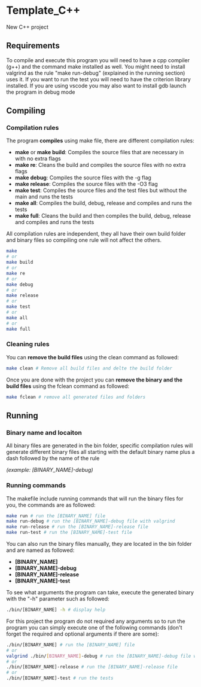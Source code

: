 # Template_C++
New C++ project

## Requirements

To compile and execute this program you will need to have a cpp compiler (g++) and the command make installed as well. You might need to install valgrind as the rule "make run-debug" (explained in the running section) uses it. If you want to run the test you will need to have the criterion library installed.
If you are using vscode you may also want to install gdb launch the program in debug mode

## Compiling

### Compilation rules
The program **compiles** using make file, there are different compilation rules:
- **make** or **make build**: Compiles the source files that are necessary in with no extra flags
- **make re**: Cleans the build and compiles the source files with no extra flags
- **make debug**: Compiles the source files with the -g flag
- **make release**: Compiles the source files with the -O3 flag
- **make test**: Compiles the source files and the test files but without the main and runs the tests
- **make all**: Compiles the build, debug, release and compiles and runs the tests 
- **make full**: Cleans the build and then compiles the build, debug, release and compiles and runs the tests 

All compilation rules are independent, they all have their own build folder and binary files so compiling one rule will not affect the others.

```bash
make
# or
make build
# or
make re
# or
make debug
# or
make release
# or
make test
# or
make all
# or
make full
```

### Cleaning rules

You can **remove the build files** using the clean command as followed:

```bash
make clean # Remove all build files and delte the build folder
```

Once you are done with the project you can **remove the binary and the build files** using the fclean command as followed:

```bash
make fclean # remove all generated files and folders
```

## Running

### Binary name and locaiton

All binary files are generated in the bin folder, specific compilation rules will generate different binary files all starting with the default binary name plus a dash followed by the name of the rule

*(example: [BINARY_NAME]-debug)*

### Running commands

The makefile include running commands that will run the binary files for you, the commands are as followed:

```bash
make run # run the [BINARY_NAME] file
make run-debug # run the [BINARY_NAME]-debug file with valgrind
make run-release # run the [BINARY_NAME]-release file
make run-test # run the [BINARY_NAME]-test file
```

You can also run the binary files manually, they are located in the bin folder and are named as followed:
- **[BINARY_NAME]**
- **[BINARY_NAME]-debug**
- **[BINARY_NAME]-release**
- **[BINARY_NAME]-test**

To see what arguments the program can take, execute the generated binary with the "-h" parameter such as followed:

```bash
./bin/[BINARY_NAME] -h # display help
```

For this project the program do not required any arguments so to run the program you can simply execute one of the following commands (don't forget the required and optional arguments if there are some):

```bash
./bin/[BINARY_NAME] # run the [BINARY_NAME] file
# or
valgrind ./bin/[BINARY_NAME]-debug # run the [BINARY_NAME]-debug file with valgrind
# or
./bin/[BINARY_NAME]-release # run the [BINARY_NAME]-release file
# or
./bin/[BINARY_NAME]-test # run the tests
```
